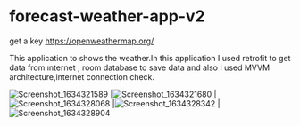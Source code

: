 # forecast-weather-app-v2
get a key https://openweathermap.org/

This application to shows the weather.In this application I used retrofit to get data from ınternet , room database to save data and also I used MVVM architecture,internet connection check.

![Screenshot_1634321589](https://user-images.githubusercontent.com/26390652/137550249-02dabfe3-4d3b-49ea-a060-491b69c60f9b.png)  |![Screenshot_1634321680](https://user-images.githubusercontent.com/26390652/137550260-1ceb1efd-eef2-4ca7-83a0-46924d28b425.png)  |![Screenshot_1634328068](https://user-images.githubusercontent.com/26390652/137550275-bf408ae3-8f7f-4b26-86d4-10dd73284ab8.png) |![Screenshot_1634328342](https://user-images.githubusercontent.com/26390652/137550296-7dc06d33-a2ca-47d6-836f-c7355457fab0.png)  |![Screenshot_1634328904](https://user-images.githubusercontent.com/26390652/137550314-4930198e-b66f-4c6d-9537-343dba5bdc2a.png)
